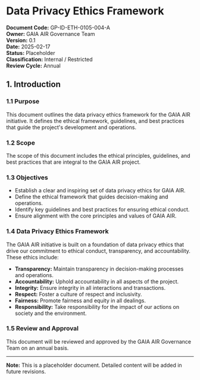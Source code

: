 # Data Privacy Ethics Framework

**Document Code:** GP-ID-ETH-0105-004-A  
**Owner:** GAIA AIR Governance Team  
**Version:** 0.1  
**Date:** 2025-02-17  
**Status:** Placeholder  
**Classification:** Internal / Restricted  
**Review Cycle:** Annual  

## 1. Introduction

### 1.1 Purpose
This document outlines the data privacy ethics framework for the GAIA AIR initiative. It defines the ethical framework, guidelines, and best practices that guide the project's development and operations.

### 1.2 Scope
The scope of this document includes the ethical principles, guidelines, and best practices that are integral to the GAIA AIR project.

### 1.3 Objectives
- Establish a clear and inspiring set of data privacy ethics for GAIA AIR.
- Define the ethical framework that guides decision-making and operations.
- Identify key guidelines and best practices for ensuring ethical conduct.
- Ensure alignment with the core principles and values of GAIA AIR.

### 1.4 Data Privacy Ethics Framework
The GAIA AIR initiative is built on a foundation of data privacy ethics that drive our commitment to ethical conduct, transparency, and accountability. These ethics include:

- **Transparency:** Maintain transparency in decision-making processes and operations.
- **Accountability:** Uphold accountability in all aspects of the project.
- **Integrity:** Ensure integrity in all interactions and transactions.
- **Respect:** Foster a culture of respect and inclusivity.
- **Fairness:** Promote fairness and equity in all dealings.
- **Responsibility:** Take responsibility for the impact of our actions on society and the environment.

### 1.5 Review and Approval
This document will be reviewed and approved by the GAIA AIR Governance Team on an annual basis.

---

**Note:** This is a placeholder document. Detailed content will be added in future revisions.
